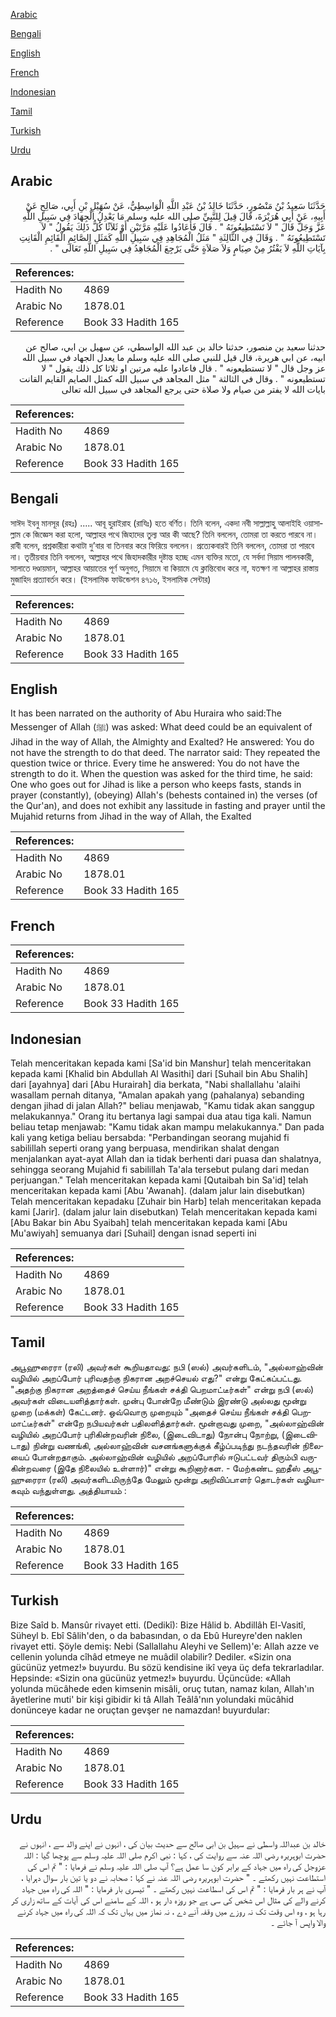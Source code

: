 [Arabic](#arabic)

[Bengali](#bengali)

[English](#english)

[French](#french)

[Indonesian](#indonesian)

[Tamil](#tamil)

[Turkish](#turkish)

[Urdu](#urdu)

## Arabic


<div dir="rtl" lang="ar" style={{fontSize:'larger',backgroundColor:'#f8f9fa',padding:20}}>
حَدَّثَنَا سَعِيدُ بْنُ مَنْصُورٍ، حَدَّثَنَا خَالِدُ بْنُ عَبْدِ اللَّهِ الْوَاسِطِيُّ، عَنْ سُهَيْلِ بْنِ أَبِي، صَالِحٍ عَنْ أَبِيهِ، عَنْ أَبِي هُرَيْرَةَ، قَالَ قِيلَ لِلنَّبِيِّ صلى الله عليه وسلم مَا يَعْدِلُ الْجِهَادَ فِي سَبِيلِ اللَّهِ عَزَّ وَجَلَّ قَالَ ‏"‏ لاَ تَسْتَطِيعُونَهُ ‏"‏ ‏.‏ قَالَ فَأَعَادُوا عَلَيْهِ مَرَّتَيْنِ أَوْ ثَلاَثًا كُلُّ ذَلِكَ يَقُولُ ‏"‏ لاَ تَسْتَطِيعُونَهُ ‏"‏ ‏.‏ وَقَالَ فِي الثَّالِثَةِ ‏"‏ مَثَلُ الْمُجَاهِدِ فِي سَبِيلِ اللَّهِ كَمَثَلِ الصَّائِمِ الْقَائِمِ الْقَانِتِ بِآيَاتِ اللَّهِ لاَ يَفْتُرُ مِنْ صِيَامٍ وَلاَ صَلاَةٍ حَتَّى يَرْجِعَ الْمُجَاهِدُ فِي سَبِيلِ اللَّهِ تَعَالَى ‏"‏ ‏.‏
</div>
<div style={{backgroundColor:'#f8f9fa',padding:20, marginBottom: 10}}><table> <thead> <tr> <th>References:</th> <th></th> </tr> </thead> <tbody><tr><td>Hadith No</td><td>4869</td></tr><tr><td>Arabic No</td><td>1878.01</td></tr><tr><td>Reference</td><td>Book 33 Hadith 165</td></tr></tbody></table></div>


<div dir="rtl" lang="ar" style={{fontSize:'larger',backgroundColor:'#f8f9fa',padding:20}}>
حدثنا سعيد بن منصور، حدثنا خالد بن عبد الله الواسطي، عن سهيل بن ابي، صالح عن ابيه، عن ابي هريرة، قال قيل للنبي صلى الله عليه وسلم ما يعدل الجهاد في سبيل الله عز وجل قال " لا تستطيعونه " . قال فاعادوا عليه مرتين او ثلاثا كل ذلك يقول " لا تستطيعونه " . وقال في الثالثة " مثل المجاهد في سبيل الله كمثل الصايم القايم القانت بايات الله لا يفتر من صيام ولا صلاة حتى يرجع المجاهد في سبيل الله تعالى
</div>
<div style={{backgroundColor:'#f8f9fa',padding:20, marginBottom: 10}}><table> <thead> <tr> <th>References:</th> <th></th> </tr> </thead> <tbody><tr><td>Hadith No</td><td>4869</td></tr><tr><td>Arabic No</td><td>1878.01</td></tr><tr><td>Reference</td><td>Book 33 Hadith 165</td></tr></tbody></table></div>

## Bengali


<div dir="ltr" lang="bn" style={{fontSize:'larger',backgroundColor:'#f8f9fa',padding:20}}>
সাঈদ ইবনু মানসূর (রহঃ) ..... আবূ হুরাইরাহ (রাযিঃ) হতে বর্ণিত। তিনি বলেন, একদা নবী সাল্লাল্লাহু আলাইহি ওয়াসাল্লাম কে জিজ্ঞেস করা হলো, আল্লাহর পথে জিহাদের তুল্য আর কী আছে? তিনি বললেন, তোমরা তা করতে পারবে না। রাবী বলেন, প্রশ্নকারীরা কথাটা দু’বার বা তিনবার করে ফিরিয়ে বললেন। প্রত্যেকবারই তিনি বললেন, তোমরা তা পারবে না। তৃতীয়বার তিনি বললেন, আল্লাহর পথে জিহাদকারীর দৃষ্টান্ত হচ্ছে এমন ব্যক্তির মতো, যে সর্বদা সিয়াম পালনকারী, সালাতে দণ্ডায়মান, আল্লাহর আয়াতের পূর্ণ অনুগত, সিয়ামে বা কিয়ামে যে ক্লান্তিবোধ করে না, যতক্ষণ না আল্লাহর রাস্তায় মুজাহিদ প্রত্যাবর্তন করে। (ইসলামিক ফাউন্ডেশন ৪৭১৬, ইসলামিক সেন্টার)
</div>
<div style={{backgroundColor:'#f8f9fa',padding:20, marginBottom: 10}}><table> <thead> <tr> <th>References:</th> <th></th> </tr> </thead> <tbody><tr><td>Hadith No</td><td>4869</td></tr><tr><td>Arabic No</td><td>1878.01</td></tr><tr><td>Reference</td><td>Book 33 Hadith 165</td></tr></tbody></table></div>

## English


<div dir="ltr" lang="en" style={{fontSize:'larger',backgroundColor:'#f8f9fa',padding:20}}>
It has been narrated on the authority of Abu Huraira who said:The Messenger of Allah (ﷺ) was asked: What deed could be an equivalent of Jihad in the way of Allah, the Almighty and Exalted? He answered: You do not have the strength to do that deed. The narrator said: They repeated the question twice or thrice. Every time he answered: You do not have the strength to do it. When the question was asked for the third time, he said: One who goes out for Jihad is like a person who keeps fasts, stands in prayer (constantly), (obeying) Allah's (behests contained in) the verses (of the Qur'an), and does not exhibit any lassitude in fasting and prayer until the Mujahid returns from Jihad in the way of Allah, the Exalted
</div>
<div style={{backgroundColor:'#f8f9fa',padding:20, marginBottom: 10}}><table> <thead> <tr> <th>References:</th> <th></th> </tr> </thead> <tbody><tr><td>Hadith No</td><td>4869</td></tr><tr><td>Arabic No</td><td>1878.01</td></tr><tr><td>Reference</td><td>Book 33 Hadith 165</td></tr></tbody></table></div>

## French


<div dir="ltr" lang="fr" style={{fontSize:'larger',backgroundColor:'#f8f9fa',padding:20}}>

</div>
<div style={{backgroundColor:'#f8f9fa',padding:20, marginBottom: 10}}><table> <thead> <tr> <th>References:</th> <th></th> </tr> </thead> <tbody><tr><td>Hadith No</td><td>4869</td></tr><tr><td>Arabic No</td><td>1878.01</td></tr><tr><td>Reference</td><td>Book 33 Hadith 165</td></tr></tbody></table></div>

## Indonesian


<div dir="ltr" lang="id" style={{fontSize:'larger',backgroundColor:'#f8f9fa',padding:20}}>
Telah menceritakan kepada kami [Sa'id bin Manshur] telah menceritakan kepada kami [Khalid bin Abdullah Al Wasithi] dari [Suhail bin Abu Shalih] dari [ayahnya] dari [Abu Hurairah] dia berkata, "Nabi shallallahu 'alaihi wasallam pernah ditanya, "Amalan apakah yang (pahalanya) sebanding dengan jihad di jalan Allah?" beliau menjawab, "Kamu tidak akan sanggup melakukannya." Orang itu bertanya lagi sampai dua atau tiga kali. Namun beliau tetap menjawab: "Kamu tidak akan mampu melakukannya." Dan pada kali yang ketiga beliau bersabda: "Perbandingan seorang mujahid fi sabilillah seperti orang yang berpuasa, mendirikan shalat dengan menjalankan ayat-ayat Allah dan ia tidak berhenti dari puasa dan shalatnya, sehingga seorang Mujahid fi sabilillah Ta'ala tersebut pulang dari medan perjuangan." Telah menceritakan kepada kami [Qutaibah bin Sa'id] telah menceritakan kepada kami [Abu 'Awanah]. (dalam jalur lain disebutkan) Telah menceritakan kepadaku [Zuhair bin Harb] telah menceritakan kepada kami [Jarir]. (dalam jalur lain disebutkan) Telah menceritakan kepada kami [Abu Bakar bin Abu Syaibah] telah menceritakan kepada kami [Abu Mu'awiyah] semuanya dari [Suhail] dengan isnad seperti ini
</div>
<div style={{backgroundColor:'#f8f9fa',padding:20, marginBottom: 10}}><table> <thead> <tr> <th>References:</th> <th></th> </tr> </thead> <tbody><tr><td>Hadith No</td><td>4869</td></tr><tr><td>Arabic No</td><td>1878.01</td></tr><tr><td>Reference</td><td>Book 33 Hadith 165</td></tr></tbody></table></div>

## Tamil


<div dir="ltr" lang="ta" style={{fontSize:'larger',backgroundColor:'#f8f9fa',padding:20}}>
அபூஹுரைரா (ரலி) அவர்கள் கூறியதாவது: நபி (ஸல்) அவர்களிடம், "அல்லாஹ்வின் வழியில் அறப்போர் புரிவதற்கு நிகரான அறச்செயல் எது?" என்று கேட்கப்பட்டது. "அதற்கு நிகரான அறத்தைச் செய்ய நீங்கள் சக்தி பெறமாட்டீர்கள்" என்று நபி (ஸல்) அவர்கள் விடையளித்தார்கள். முன்பு போன்றே மீண்டும் இரண்டு அல்லது மூன்று முறை (மக்கள்) கேட்டனர். ஒவ்வொரு முறையும் "அதைச் செய்ய நீங்கள் சக்தி பெறமாட்டீர்கள்" என்றே நபியவர்கள் பதிலளித்தார்கள். மூன்றாவது முறை, "அல்லாஹ்வின் வழியில் அறப்போர் புரிகின்றவரின் நிலை, (இடைவிடாது) நோன்பு நோற்று, (இடைவிடாது) நின்று வணங்கி, அல்லாஹ்வின் வசனங்களுக்குக் கீழ்ப்படிந்து நடந்தவரின் நிலையைப் போன்றதாகும். அல்லாஹ்வின் வழியில் அறப்போரில் ஈடுபட்டவர் திரும்பி வருகின்றவரை (இதே நிலையில் உள்ளார்)" என்று கூறினார்கள. - மேற்கண்ட ஹதீஸ் அபூஹுரைரா (ரலி) அவர்களிடமிருந்தே மேலும் மூன்று அறிவிப்பாளர் தொடர்கள் வழியாகவும் வந்துள்ளது. அத்தியாயம் :
</div>
<div style={{backgroundColor:'#f8f9fa',padding:20, marginBottom: 10}}><table> <thead> <tr> <th>References:</th> <th></th> </tr> </thead> <tbody><tr><td>Hadith No</td><td>4869</td></tr><tr><td>Arabic No</td><td>1878.01</td></tr><tr><td>Reference</td><td>Book 33 Hadith 165</td></tr></tbody></table></div>

## Turkish


<div dir="ltr" lang="tr" style={{fontSize:'larger',backgroundColor:'#f8f9fa',padding:20}}>
Bize Saîd b. Mansûr rivayet etti. (Dedikî): Bize Hâlid b. Abdillâh El-Vasitî, Süheyl b. Ebî Sâlih'den, o da babasından, o da Ebû Hureyre'den naklen rivayet etti. Şöyle demiş: Nebi (Sallallahu Aleyhi ve Sellem)'e: Allah azze ve cellenin yolunda cîhâd etmeye ne muâdil olabilir? Dediler. «Sizin ona gücünüz yetmez!» buyurdu. Bu sözü kendisine ikî veya üç defa tekrarladılar. Hepsinde: «Sizin ona gücünüz yetmez!» buyurdu. Üçüncüde: «Allah yolunda mücâhede eden kimsenin misâli, oruç tutan, namaz kılan, Allah'ın âyetlerine muti' bir kişi gibidir ki tâ Allah Teâlâ'nın yolundaki mücâhid donünceye kadar ne oruçtan gevşer ne namazdan! buyurdular:
</div>
<div style={{backgroundColor:'#f8f9fa',padding:20, marginBottom: 10}}><table> <thead> <tr> <th>References:</th> <th></th> </tr> </thead> <tbody><tr><td>Hadith No</td><td>4869</td></tr><tr><td>Arabic No</td><td>1878.01</td></tr><tr><td>Reference</td><td>Book 33 Hadith 165</td></tr></tbody></table></div>

## Urdu


<div dir="rtl" lang="ur" style={{fontSize:'larger',backgroundColor:'#f8f9fa',padding:20}}>
خالد بن عبداللہ واسطی نے سہیل بن ابی صالح سے حدیث بیان کی ، انہوں نے اپنے والد سے ، انہوں نے حضرت ابوہریرہ رضی اللہ عنہ سے روایت کی ، کہا : نبی اکرم صلی اللہ علیہ وسلم سے پوچھا گیا : اللہ عزوجل کی راہ میں جہاد کے برابر کون سا عمل ہے؟ آپ صلی اللہ علیہ وسلم نے فرمایا : " تم اس کی استطاعت نہیں رکھتے ۔ " حضرت ابوہریرہ رضی اللہ عنہ نے کہا : صحابہ نے دو یا تین بار سوال دہرایا ، آپ نے ہر بار فرمایا : " تم اس کی اسطاعت نہیں رکھتے ۔ " تیسری بار فرمایا : " اللہ کی راہ میں جہاد کرنے والے کی مثال اس شخص کی سی ہے جو روزہ دار ہو ، اللہ کے سامنے اس کی آیات کے ساتھ زاری کر رہا ہو ، وہ اس وقت تک نہ روزے میں وقفہ آنے دے ، نہ نماز میں یہاں تک کہ اللہ کی راہ میں جہاد کرنے والا واپس آ جائے ۔
</div>
<div style={{backgroundColor:'#f8f9fa',padding:20, marginBottom: 10}}><table> <thead> <tr> <th>References:</th> <th></th> </tr> </thead> <tbody><tr><td>Hadith No</td><td>4869</td></tr><tr><td>Arabic No</td><td>1878.01</td></tr><tr><td>Reference</td><td>Book 33 Hadith 165</td></tr></tbody></table></div>